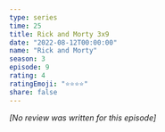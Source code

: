 ```yaml
---
type: series
time: 25
title: Rick and Morty 3x9
date: "2022-08-12T00:00:00"
name: "Rick and Morty"
season: 3
episode: 9
rating: 4
ratingEmoji: "⭐️⭐️⭐️⭐️"
share: false
---
```


_[No review was written for this episode]_
